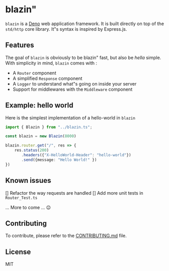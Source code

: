 # blazin"
`blazin` is a [Deno](https://deno.land/) web application framework. It is built directly on top of the `std/http` core library.
It"s syntax is inspired by Express.js.

## Features

The goal of `blazin` is obviously to be blazin" fast, but also be *hella* simple. With simplicity in mind,
`blazin` comes with :

* A `Router` component
* A simplified `Response` component
* A `Logger` to understand what"s going on inside your server 
* Support for middlewares with the `Middleware` component

## Example: hello world
Here is the simplest implementation of a hello-world in `blazin`

```typescript
import { Blazin } from "../blazin.ts";

const blazin = new Blazin(8000)

blazin.router.get("/", res => {
    res.status(200)
       .headers({"X-HelloWorld-Header": "hello-world"})
       .send({message: "Hello World!" })
})
```

## Known issues

[] Refactor the way requests are handled
[] Add more unit tests in `Router_Test.ts`

... More to come ... :wink:

## Contributing
To contribute, please refer to the [CONTRIBUTING.md](./CONTRIBUTING.md) file.

## License

MIT